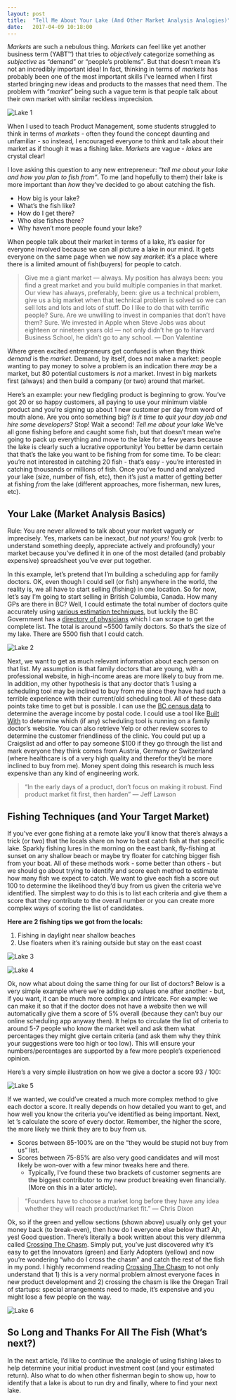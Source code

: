 ```yaml
---
layout: post
title:  "Tell Me About Your Lake (And Other Market Analysis Analogies)"
date:   2017-04-09 10:18:00
---
```


*Markets* are such a nebulous thing. *Markets* can feel like yet another business term (YABT™) that tries to *objectively* categorize something as *subjective* as “demand” or “people’s problems”*.* But that doesn’t mean it’s not an incredibly important idea! In fact, thinking in terms of *markets* has probably been one of the most important skills I’ve learned when I first started bringing new ideas and products to the masses that need them. The problem with “*market”* being such a vague term is that people talk about their own market with similar reckless imprecision.

![Lake 1](/assets/images/articles/lake-1.png)

<!--more-->

When I used to teach Product Management, some students struggled to think in terms of *markets* - often they found the concept daunting and unfamiliar - so instead, I encouraged everyone to think and talk about their market as if though it was a fishing lake. *Markets* are vague - *lakes* are crystal clear! 

I love asking this question to any new entrepreneur: *“tell me about your lake and how you plan to fish from”*. To me (and hopefully to them) their lake is more important than *how* they’ve decided to go about catching the fish.


- How big is your lake?
- What’s the fish like?
- How do I get there?
- Who else fishes there? 
- Why haven’t more people found your lake?

When people talk about their market in terms of a lake, it’s easier for everyone involved because we can all picture a lake in our mind. It gets everyone on the same page when we now say *market*: it’s a place where there is a limited amount of fish(buyers) for people to catch. 

> Give me a giant market — always. My position has always been: you find a great market and you build multiple companies in that market. Our view has always, preferably, been: give us a technical problem, give us a big market when that technical problem is solved so we can sell lots and lots and lots of stuff. Do I like to do that with terrific people? Sure. Are we unwilling to invest in companies that don’t have them? Sure. We invested in Apple when Steve Jobs was about eighteen or nineteen years old — not only didn’t he go to Harvard Business School, he didn’t go to any school. — Don Valentine

Where green excited entrepreneurs get confused is when they think *demand* is the *market.* Demand, by itself, does not make a market: people wanting to pay money to solve a problem is an indication there *may* be a market, but 80 potential customers is *not* a market. Invest in big markets first (always) and then build a company (or two) around that market.

Here’s an example: your new fledgling product is beginning to grow. You’ve got 20 or so happy customers, all paying to use your minimum viable product and you’re signing up about 1 new customer per day from word of mouth alone. Are you onto something big? *Is it time to quit your day job and hire some developers?* Stop! Wait a second! *Tell me about your lake* We’ve all gone fishing before and caught some fish, but that doesn’t mean we’re going to pack up everything and move to the lake for a few years because the lake is clearly such a lucrative opportunity! You better be damn certain that that’s the lake you want to be fishing from for some time. To be clear: you’re not interested in catching 20 fish - that’s easy - you’re interested in catching thousands or millions of fish. Once you’ve found and analyzed your lake (size, number of fish, etc), then it’s just a matter of getting better at fishing *from* the lake (different approaches, more fisherman, new lures, etc).


## Your Lake (Market Analysis Basics)

Rule: You are never allowed to talk about your market vaguely or imprecisely. Yes, markets can be inexact, *but not yours!* You grok (verb: to understand something deeply, appreciate actively and profoundly) your market because you’ve defined it in one of the most detailed (and probably expensive) spreadsheet you’ve ever put together. 

In this example, let’s pretend that I’m building a scheduling app for family doctors. OK, even though I could sell (or fish) anywhere in the world, the reality is, we all have to start selling (fishing) in one location. So for now, let’s say I’m going to start selling in British Columbia, Canada. How many GPs are there in BC? Well, I could estimate the total number of doctors quite accurately using [various estimation techniques](https://www.cpsbc.ca/physician_search), but luckily the BC Government has a [directory of physicians](https://www.cpsbc.ca/physician_search) which I can scrape to get the complete list. The total is around ~5500 family doctors. So that’s the size of my lake. There are 5500 fish that I could catch.


![Lake 2](/assets/images/articles/lake-2.png)


Next, we want to get as much relevant information about each person on that list. My assumption is that family doctors that are young, with a professional website, in high-income areas are more likely to buy from me. In addition, my other hypothesis is that any doctor that’s 1 using a scheduling tool may be inclined to buy from me since they have had such a terrible experience with their current/old scheduling tool. All of these data points take time to get but is possible. I can use the [BC census data](http://globalnews.ca/news/370804/income-by-postal-code/) to determine the average income by postal code. I could use a tool like [Built With](https://builtwith.com/) to determine which (if any) scheduling tool is running on a family doctor’s website. You can also retrieve Yelp or other review scores to determine the customer friendliness of the clinic. You could put up a Craigslist ad and offer to pay someone $100 if they go through the list and mark everyone they think comes from Austria, Germany or Switzerland (where healthcare is of a very high quality and therefor they’d be more inclined to buy from me). Money spent doing this research is much less expensive than any kind of engineering work.

> “In the early days of a product, don’t focus on making it robust. Find product market fit first, then harden” — Jeff Lawson

## Fishing Techniques (and Your Target Market) 

If you’ve ever gone fishing at a remote lake you’ll know that there’s always a trick (or two) that the locals share on how to best catch fish at that specific lake. Sparkly fishing lures in the morning on the east bank, fly-fishing at sunset on any shallow beach or maybe try floater for catching bigger fish from your boat. All of these methods work - some better than others - but we should go about trying to identify and score each method to estimate how many fish we expect to catch. We want to give each fish a score out 100 to determine the likelihood they’d buy from us given the criteria we’ve identified. The simplest way to do this is to list each criteria and give them a score that they contribute to the overall number or you can create more complex ways of scoring the list of candidates. 

**Here are 2 fishing tips we got from the locals:**

1. Fishing in daylight near shallow beaches 
2. Use floaters when it’s raining outside but stay on the east coast

![Lake 3](/assets/images/articles/lake-3.png)

![Lake 4](/assets/images/articles/lake-4.png)

Ok, now what about doing the same thing for our list of doctors? Below is a very simple example where we're adding up values one after another - but, if you want, it can be much more complex and intricate. For example: we can make it so that if the doctor does not have a website then we will automatically give them a score of 5% overall (because they can’t buy our online scheduling app anyway then). It helps to circulate the list of criteria to around 5-7 people who know the market well and ask them what percentages they might give certain criteria (and ask them why they think your suggestions were too high or too low). This will ensure your numbers/percentages are supported by a few more people’s experienced opinion. 

Here’s a very simple illustration on how we give a doctor a score  93 / 100:

![Lake 5](/assets/images/articles/lake-5.png)

If we wanted, we could’ve created a much more complex method to give each doctor a score. It really depends on how detailed you want to get, and how well you know the criteria you’ve identified as being important. Next, let ’s calculate the score of every doctor. Remember, the higher the score, the more likely we think they are to buy from us. 


- Scores between 85-100% are on the “they would be stupid not buy from us” list.
- Scores between 75-85% are also very good candidates and will most likely be won-over with a few minor tweaks here and there.  
  - Typically, I’ve found these two brackets of customer segments are the biggest contributor to my new product breaking even financially. (More on this in a later article).


> “Founders have to choose a market long before they have any idea whether they will reach product/market fit.” — Chris Dixon

Ok, so if the green and yellow sections (shown above) usually only get your money back (to break-even), then how do I everyone else below that? Ah, yes! Good question. There’s literally a book written about this very dilemma called [Crossing The Chasm](https://www.amazon.com/Crossing-Chasm-3rd-Disruptive-Mainstream/dp/0062292986/ref=sr_1_1). Simply put, you’ve just discovered why it’s easy to get the Innovators (green) and Early Adopters (yellow) and now you’re wondering “who do I cross the chasm” and catch the rest of the fish in my pond. I highly recommend reading [Crossing The Chasm](https://www.amazon.com/Crossing-Chasm-3rd-Disruptive-Mainstream/dp/0062292986/ref=sr_1_1) to not only understand that 1) this is a very normal problem almost everyone faces in new product development and 2) crossing the chasm is like the Oregan Trail of startups: special arrangements need to made, it’s expensive and you might lose a few people on the way.



![Lake 6](/assets/images/articles/lake-6.png)


## So Long and Thanks For All The Fish (What’s next?)

In the next article, I’d like to continue the analogie of using fishing lakes to help determine your initial product investment cost (and your estimated return). Also what to do when other fisherman begin to show up, how to identify that a lake is about to run dry and finally, where to find your next lake. 



